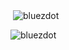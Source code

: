 <p>&nbsp;<img align="center" src="https://github-readme-stats.vercel.app/api?username=bluezdot&show_icons=true&locale=en" alt="bluezdot" /></p>

<p><img align="center" src="https://github-readme-streak-stats.herokuapp.com/?user=bluezdot&" alt="bluezdot" /></p>
